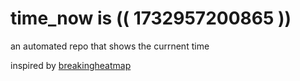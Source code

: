 # time_now is (( 1732957200865 ))

an automated repo that shows the currnent time

inspired by [breakingheatmap](https://github.com/breakingheatmap/breakingheatmap)